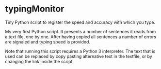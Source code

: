 typingMonitor
=============

Tiny Python script to register the speed and accuracy with which you type.

My very first Python script. It presents a number of sentences it reads from a text file, one by one. After having copied all sentences a number of errors are signaled and typing speed is provided.

Note that running this script requires a Python 3 interpreter.
The text that is used can be replaced by copy pasting alternative text in the textfile, or by changing the link inside the script.
